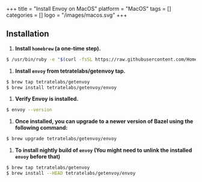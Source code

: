 +++
title = "Install Envoy on MacOS"
platform = "MacOS"
tags = []
categories = []
logo = "/images/macos.svg"
+++

## Installation ##

1. **Install `homebrew` (a one-time step).**
```sh
$ /usr/bin/ruby -e "$(curl -fsSL https://raw.githubusercontent.com/Homebrew/install/master/install)"
```

1. **Install `envoy` from tetratelabs/getenvoy tap.**
```sh
$ brew tap tetratelabs/getenvoy
$ brew install tetratelabs/getenvoy/envoy
```

1. **Verify Envoy is installed.**
```sh
$ envoy --version
```

1. **Once installed, you can upgrade to a newer version of Bazel using the following command:**
```sh
$ brew upgrade tetratelabs/getenvoy/envoy
```

1. **To install nightly build of `envoy` (You might need to unlink the installed `envoy` before that)**
```sh
$ brew tap tetratelabs/getenvoy
$ brew install --HEAD tetratelabs/getenvoy/envoy
```
